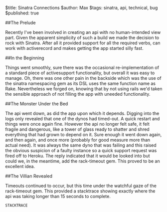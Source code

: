 $title: Sinatra Connections
$author: Max
$tags: sinatra, api, technical, bug
$published: true

##The Prelude

Recently I&#39;ve been involved in creating an api with no human-intended view
part.  Given the apparent simplicity of such a build we made the decision to
rock with Sinatra. After all it provided support for all the required verbs,
can work with activerecord and makes getting the app started silly fast.

##In the Beginning

Things went smoothly, sure there was the occasional re-implementation of a
standard piece of activesupport functionality, but overall it was easy to
manage. Oh, there was one other pain in the backside which was the use of the
sinatra namespacing gem as its DSL uses the same function name as Rake.
Nevertheless we forged on, knowing that by not using rails we&#39;d taken the
sensible approach of not filling the app with uneeded functionality.

##The Monster Under the Bed

The api went down, as did the app upon which it depends. Digging into the logs
only revealed that one of the dynos had timed-out. A quick restart and things
were once again fine. However the api no longer felt safe, it felt fragile and
dangerous, like a tower of glass ready to shatter and shred everything that had
grown to depend on it. Sure enough it went down again, and then again, and once
more (probably for good measure more than actual need). It was always the same
dyno that was failing and this raised the obvious suspicion of a faulty
instance so a quick support request was fired off to Heroku. The reply
indicated that it would be looked into but could we, in the meantime, add the
rack-timeout gem. This proved to be an excellent idea.

##The Villian Revealed

Timeouts continued to occur, but this time under the watchful gaze of the
rack-timeout gem. This provided a stacktrace showing exactly where the api was
taking longer than 15 seconds to complete. 

~~~
STACKTRACE
~~~

